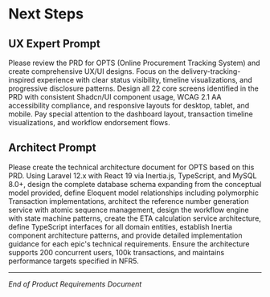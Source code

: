# Next Steps

## UX Expert Prompt

Please review the PRD for OPTS (Online Procurement Tracking System) and create comprehensive UX/UI designs. Focus on the delivery-tracking-inspired experience with clear status visibility, timeline visualizations, and progressive disclosure patterns. Design all 22 core screens identified in the PRD with consistent Shadcn/UI component usage, WCAG 2.1 AA accessibility compliance, and responsive layouts for desktop, tablet, and mobile. Pay special attention to the dashboard layout, transaction timeline visualizations, and workflow endorsement flows.

## Architect Prompt

Please create the technical architecture document for OPTS based on this PRD. Using Laravel 12.x with React 19 via Inertia.js, TypeScript, and MySQL 8.0+, design the complete database schema expanding from the conceptual model provided, define Eloquent model relationships including polymorphic Transaction implementations, architect the reference number generation service with atomic sequence management, design the workflow engine with state machine patterns, create the ETA calculation service architecture, define TypeScript interfaces for all domain entities, establish Inertia component architecture patterns, and provide detailed implementation guidance for each epic's technical requirements. Ensure the architecture supports 200 concurrent users, 100k transactions, and maintains performance targets specified in NFR5.

---

*End of Product Requirements Document*